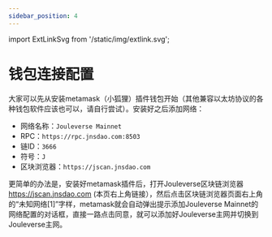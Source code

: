 ```yaml
---
sidebar_position: 4
---
```


import ExtLinkSvg from '/static/img/extlink.svg';

# 钱包连接配置

大家可以先从安装metamask（小狐狸）插件钱包开始（其他兼容以太坊协议的各种钱包软件应该也可以，请自行尝试）。安装好之后添加网络：

- 网络名称：```Jouleverse Mainnet```
- RPC：```https://rpc.jnsdao.com:8503```
- 链ID：```3666```
- 符号：```J```
- 区块浏览器：```https://jscan.jnsdao.com```

更简单的办法是，安装好metamask插件后，打开Jouleverse区块链浏览器 https://jscan.jnsdao.com (本页右上角链接），然后点击区块链浏览器页面右上角的“未知网络[1]”字样，metamask就会自动弹出提示添加Jouleverse Mainnet的网络配置的对话框，直接一路点击同意，就可以添加好Jouleverse主网并切换到Jouleverse主网。

